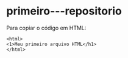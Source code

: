 # primeiro---repositorio

Para copiar o código em HTML:
```
<html>
<1>Meu primeiro arquivo HTML</h1>
</html>
```
